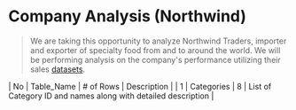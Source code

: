 

# Company Analysis (Northwind)

>We are taking this opportunity to analyze Northwind Traders, importer and exporter of specialty food from and to around the world. We will be performing analysis on the company's performance utilizing their sales [datasets](/Northwind_Dataset.sql).

| No | Table_Name | # of Rows | Description                                                   |
| 1  | Categories | 8         | List of Category ID and names along with detailed description |
